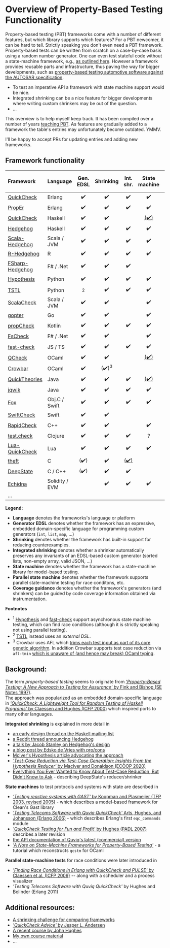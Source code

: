 Overview of Property-Based Testing Functionality
================================================

Property-based testing (PBT) frameworks come with a number of
different features, but which library supports which features?
For a PBT newcomer, it can be hard to tell.
Strictly speaking you don't even need a PBT framework. Property-based tests can be written from scratch
on a case-by-case basis using a random number generator. One can even test stateful code without a state-machine framework,
e.g., [as outlined here](https://github.com/silentbicycle/theft/blob/master/doc/properties.md#testing-stateful-systems).
However a framework provides reusable parts and infrastructure, thus paving the way for bigger developments, such as
[property-based testing automotive software against the AUTOSAR specification](https://www.youtube.com/watch?v=zi0rHwfiX1Q).



- To test an imperative API a framework with state machine support would be nice.
- Integrated shrinking can be a nice feature for bigger developments
  where writing custom shrinkers may be out of the question.
- ...

This overview is to help myself keep track. It has been compiled over a number of years
[teaching PBT](https://janmidtgaard.dk/quickcheck/). As features are gradually added to
a framework the table's entries may unfortunately become outdated. YMMV.

I'll be happy to accept PRs for updating entries and adding new frameworks.




Framework functionality
-----------------------

| Framework                                                         | Language       | Gen. EDSL          | Shrinking          | Int. shr.          | State machine      | Par. st. mach.     | Cov. guidance      |
|:------------------------------------------------------------------|:---------------|:------------------:|:------------------:|:------------------:|:------------------:|:------------------:|:------------------:|
| [QuickCheck](http://www.quviq.com/products/erlang-quickcheck/)    | Erlang         | :heavy_check_mark: | :heavy_check_mark: | :heavy_check_mark: | :heavy_check_mark: | :heavy_check_mark: |                    |
| [PropEr](https://github.com/proper-testing/proper)                | Erlang         | :heavy_check_mark: | :heavy_check_mark: | :heavy_check_mark: | :heavy_check_mark: | :heavy_check_mark: |                    |
| [QuickCheck](https://github.com/nick8325/quickcheck)              | Haskell        | :heavy_check_mark: | :heavy_check_mark: |                    | [(:heavy_check_mark:)](https://github.com/advancedtelematic/quickcheck-state-machine) | [(:heavy_check_mark:)](https://github.com/advancedtelematic/quickcheck-state-machine) |                    |
| [Hedgehog](https://github.com/hedgehogqa/haskell-hedgehog)        | Haskell        | :heavy_check_mark: | :heavy_check_mark: | :heavy_check_mark: | :heavy_check_mark: | :heavy_check_mark: |                    |
| [Scala-Hedgehog](https://github.com/hedgehogqa/scala-hedgehog)    | Scala / JVM    | :heavy_check_mark: | :heavy_check_mark: | :heavy_check_mark: | :heavy_check_mark: | :heavy_check_mark: |                    |
| [R-Hedgehog](https://github.com/hedgehogqa/r-hedgehog)            | R              | :heavy_check_mark: | :heavy_check_mark: | :heavy_check_mark: | :heavy_check_mark: |                    |                    |
| [FSharp-Hedgehog](https://github.com/hedgehogqa/fsharp-hedgehog)  | F# / .Net      | :heavy_check_mark: | :heavy_check_mark: | :heavy_check_mark: |                    |                    |                    |
| [Hypothesis](https://github.com/HypothesisWorks/hypothesis)       | Python         | :heavy_check_mark: | :heavy_check_mark: | :heavy_check_mark: | :heavy_check_mark: | [(:heavy_check_mark:)](https://pypi.org/project/hypothesis-trio/)<sup>1</sup> |                    |
| [TSTL](https://github.com/agroce/tstl)                            | Python         | <sup>2</sup>       | :heavy_check_mark: | :heavy_check_mark: | :heavy_check_mark: |                    | :heavy_check_mark: |
| [ScalaCheck](https://github.com/typelevel/scalacheck)             | Scala / JVM    | :heavy_check_mark: | :heavy_check_mark: |                    | :heavy_check_mark: | :heavy_check_mark: |                    |
| [gopter](https://github.com/leanovate/gopter)                     | Go             | :heavy_check_mark: | :heavy_check_mark: |                    | :heavy_check_mark: |                    |                    |
| [propCheck](https://github.com/1Jajen1/propCheck)	                | Kotlin  	     | :heavy_check_mark: | :heavy_check_mark: | :heavy_check_mark: | :heavy_check_mark: | :heavy_check_mark: |                    |
| [FsCheck](https://fscheck.github.io/FsCheck/index.html)           | F# / .Net      | :heavy_check_mark: | :heavy_check_mark: |                    | :heavy_check_mark: |                    |                    |
| [fast-check](https://github.com/dubzzz/fast-check)                | JS / TS        | :heavy_check_mark: | :heavy_check_mark: | :heavy_check_mark: | :heavy_check_mark: | [(:heavy_check_mark:)](https://github.com/dubzzz/fast-check/blob/main/documentation/Tips.md#detect-race-conditions)<sup>1</sup> |                    |
| [QCheck](https://github.com/c-cube/qcheck)                        | OCaml          | :heavy_check_mark: | :heavy_check_mark: |                    | [(:heavy_check_mark:)](https://github.com/jmid/qcstm) |                |                    |
| [Crowbar](https://github.com/stedolan/crowbar)                    | OCaml          | :heavy_check_mark: | (:heavy_check_mark:)<sup>3</sup> |                    |                    |                    | :heavy_check_mark: |
| [QuickTheories](https://github.com/quicktheories/QuickTheories)   | Java           | :heavy_check_mark: | :heavy_check_mark: | :heavy_check_mark: | [(:heavy_check_mark:)](https://github.com/quicktheories/QuickTheories/issues/42) | [(:heavy_check_mark:)](https://github.com/quicktheories/QuickTheories/issues/42) | [:heavy_check_mark:](https://github.com/quicktheories/QuickTheories#coverage-guidance) |
| [jqwik](https://jqwik.net/)                                       | Java           | :heavy_check_mark: | :heavy_check_mark: | :heavy_check_mark: | :heavy_check_mark: |                    |                    |
| [Fox](https://github.com/jeffh/Fox)                               | Obj.C / Swift  | :heavy_check_mark: | :heavy_check_mark: | :heavy_check_mark: | :heavy_check_mark: | [(:heavy_check_mark:)](https://github.com/jeffh/Fox/pull/28) |                     |
| [SwiftCheck](https://github.com/typelift/SwiftCheck)              | Swift          | :heavy_check_mark: | :heavy_check_mark: |                    |                    |                    |                    |
| [RapidCheck](https://github.com/emil-e/rapidcheck/)               | C++            | :heavy_check_mark: | :heavy_check_mark: |                    | :heavy_check_mark: | [(:heavy_check_mark:)](https://github.com/emil-e/rapidcheck/issues/47) |                    |
| [test.check](https://github.com/clojure/test.check)               | Clojure        | :heavy_check_mark: | :heavy_check_mark: | :heavy_check_mark: | ?                  | ?                  |                    |
| [Lua-QuickCheck](https://github.com/luc-tielen/lua-quickcheck)    | Lua            | :heavy_check_mark: | :heavy_check_mark: | :heavy_check_mark: | :heavy_check_mark: |                    |                    |
| [theft](https://github.com/silentbicycle/theft)                   | C              | (:heavy_check_mark:) | :heavy_check_mark: | [(:heavy_check_mark:)](https://github.com/silentbicycle/theft/blob/master/doc/shrinking.md#auto-shrinking) |                    |                    | [(:heavy_check_mark:)](https://github.com/silentbicycle/theft/issues/43) |
| [DeepState](https://github.com/trailofbits/deepstate)             | C / C++        | (:heavy_check_mark:) | :heavy_check_mark: | :heavy_check_mark: |                    |                    | :heavy_check_mark: |
| [Echidna](https://github.com/crytic/echidna)                      | Solidity / EVM |                    | :heavy_check_mark: | :heavy_check_mark: | :heavy_check_mark: |                    | :heavy_check_mark: |
| ... 

**Legend:**
 - **Language** denotes the frameworks's language or platform
 - **Generator EDSL** denotes whether the framework has an expressive, embedded domain-specific language for programming custom generators (`int`, `list`, `map`, ...)
 - **Shrinking** denotes whether the framework has built-in support for reducing counterexamples.
 - **Integrated shrinking** denotes whether a shrinker automatically preserves any invariants of an EDSL-based custom generator (sorted lists, non-empty array, valid JSON, ...)
 - **State machine** denotes whether the framework has a state-machine library for model-based testing.
 - **Parallel state machine** denotes whether the framework supports parallel state-machine testing for race conditons, etc.  
 - **Coverage guidance** denotes whether the framework's generators (and shrinkers) can be guided by code coverage information obtained via instrumentation.

 **Footnotes**
  - <sup>1</sup> [Hypothesis](https://github.com/HypothesisWorks/hypothesis) and [fast-check](https://github.com/dubzzz/fast-check) support asynchronous state machine testing, which can find race conditions (although it is strictly speaking not using parallel testing).
  - <sup>2</sup> [TSTL](https://github.com/agroce/tstl) instead uses an *external DSL*.
  - <sup>3</sup> Crowbar uses AFL which [trims each test input as part of its core genetic algorithm](https://lcamtuf.coredump.cx/afl/README.txt). In addition Crowbar supports test case reduction via `afl-tmin` [which is unaware of (and hence may break) OCaml typing](https://tarides.com/blog/2020-08-03-fuzzing-ocamlformat-with-afl-and-crowbar).


Background:
-----------

The term *property-based testing* seems to originate from [*'Property-Based Testing; A New Approach to Testing for Assurance'* by Fink and Bishop (SE Notes 1997)](http://nob.cs.ucdavis.edu/~bishop/papers/1997-sen/pbt.pdf).  
The approach was popularized as an embedded domain-specific language in [*'QuickCheck: A Lightweight Tool for Random Testing of Haskell Programs'* by Claessen and Hughes (ICFP 2000)](http://www.eecs.northwestern.edu/%7Erobby/courses/395-495-2009-fall/quick.pdf) which inspired ports to many other languages.

**Integrated shrinking** is explained in more detail in
 - [an early design thread on the Haskell mailing list](https://mail.haskell.org/pipermail/libraries/2013-November/021674.html)
 - [a Reddit thread announcing Hedgehog](https://www.reddit.com/r/haskell/comments/646k3d/ann_hedgehog_property_testing/)
 - [a talk by Jacob Stanley on Hedgehog's design](https://www.youtube.com/watch?v=AIv_9T0xKEo)
 - [a blog post by Edsko de Vries with pro/cons](https://www.well-typed.com/blog/2019/05/integrated-shrinking/)
 - [McIver's Hypothesis article advocating the approach](https://hypothesis.works/articles/integrated-shrinking/)
 - [*'Test-Case Reduction via Test-Case Generation: Insights From the Hypothesis Reducer'* by MacIver and Donaldson (ECOOP 2020)](https://www.doc.ic.ac.uk/~afd/homepages/papers/pdfs/2020/ECOOP_Hypothesis.pdf)
 - [Everything You Ever Wanted to Know About Test-Case Reduction, But Didn’t Know to Ask](https://blog.trailofbits.com/2019/11/11/test-case-reduction/) - describing DeepState's reducer/shrinker


**State machines** to test protocols and systems with state are described in
 - [*'Testing reactive systems with GAST'* by Koopman and Plasmeijer (TFP 2003, revised 2005)](https://repository.ubn.ru.nl/bitstream/handle/2066/60573/60573.pdf?sequence=1) - which describes a model-based framework for Clean's Gast library
 - [*'Testing Telecoms Software with Quviq QuickCheck'* Arts, Hughes, and Johansson (Erlang 2006)](http://citeseerx.ist.psu.edu/viewdoc/download?doi=10.1.1.148.6554&rep=rep1&type=pdf) - which describes Erlang's first `eqc_commands` module
 - [*'QuickCheck Testing for Fun and Profit'* by Hughes (PADL 2007)](https://people.inf.elte.hu/center/fulltext.pdf)  describes a later revision 
 - [the API documentation of Quviq's latest (commercial) version](http://quviq.com/documentation/eqc/)
 - [*'A Note on State-Machine Frameworks for Property-Based Testing'*](https://janmidtgaard.dk/quickcheck/stmnote.pdf) - a tutorial which reconstructs `qcstm` for OCaml


**Parallel state-machine tests** for race conditions were later introduced in
 - [*'Finding Race Conditions in Erlang with QuickCheck and PULSE'* by Claessen et al. (ICFP 2009)](https://smallbone.se/papers/finding-race-conditions.pdf) -- along with a scheduler and a process visualizer
 - *'Testing Telecoms Software with Quviq QuickCheck'* by Hughes and Bolinder (Erlang 2011)
   

Additional resources:
---------------------
 - [A shrinking challenge for comparing frameworks](https://github.com/jlink/shrinking-challenge)
 - [*'QuickCheck Advice'* by Jesper L. Andersen](https://medium.com/@jlouis666/quickcheck-advice-c357efb4e7e6)
 - [A recent course by John Hughes](http://www.cse.chalmers.se/~rjmh/MGS2019/)
 - [My own course material](https://janmidtgaard.dk/quickcheck/)
 - ...
